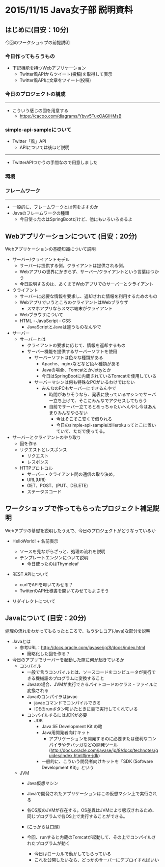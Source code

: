 # 2015/11/15 Java女子部 説明資料

## はじめに(目安：10分)
今回のワークショップの前提説明

### 今日作ってもらうもの
- 下記機能を持つWebアプリケーション
  - Twitter風APIからツイート(投稿)を取得して表示
  - Twitter風APIに文章をツイート(投稿)

### 今日のプロジェクトの構成

---
- こういう感じの図を用意する
  - https://cacoo.com/diagrams/Ybvv5TuxOAGIHMsB

### simple-api-sampleについて
- Twitter「風」API
  - APIについては後ほど説明

---
- TwitterAPIつかうの手間なので用意しました

### 環境

### フレームワーク

---
- 一般的に、フレームワークとは何をさすのか
- Javaのフレームワークの種類
  - 今日使ったのはSpringBootだけど、他にもいろいろあるよ


## Webアプリケーションについて (目安：20分)
Webアプリケーションの基礎知識について説明

- サーバー/クライアントモデル
  - サーバーは提供する側。クライアントは提供される側。
  - Webアプリの世界にかぎらず、サーバー/クライアントという言葉はつかう
  - 今日説明するのは、あくまでWebアプリでのサーバーとクライアント
- クライアント
  - サーバーに必要な情報を要求し、返却された情報を利用するためのもの
  - WebアプリでいうところのクライアントはWebブラウザ
    - スマホアプリならスマホ端末がクライアント
  - Webブラウザについて
  - HTML・JavaScript・CSS
    - JavaScriptとJavaは違うものなんやで
- サーバー
  - サーバーとは
    - クライアントの要求に応じて、情報を返却するもの
    - サーバー機能を提供するサーバーソフトを使用
      - サーバーソフトは色々な種類がある
        - Apache、nginxなどなど色々種類がある
        - Javaの場合、TomcatとかJettyとか
        - 今日はSpringBootに内蔵されているTomcatを使用している
      - サーバーマシンは何も特殊なPCがいるわけではない
        - みんなのPCもサーバーにできるんやで
          - 時間がありそうなら、発表に使っているマシンでサーバー立ち上げて、そこにみんなでアクセスしてもらう
          - 自前でサーバー立てるとめっちゃたいへんやし今はあんまりみんなやらない
            - 今はそこそこ安くで借りれる
            - 今日のsimple-api-sampleはHerokuってとこに置いていて、ただで使ってる。
- サーバーとクライアントのやり取り
  - 図を作る
  - リクエストとレスポンス
    - リクエスト
    - レスポンス
  - HTTPプロトコル
    - サーバー・クライアント間の通信の取り決め。
    - URL(URI)
    - GET、POST、(PUT、DELETE)
    - ステータスコード

## ワークショップで作ってもらったプロジェクト補足説明
Webアプリの基礎を説明したうえで、今日のプロジェクトがどうなっているか
- HelloWorld! + 名前表示
  - ソースを見ながらざっと、処理の流れを説明
  - テンプレートエンジンについて説明
    - 今日使ったのはThymeleaf

- REST APIについて
  - curlでAPIを叩いてみせる？
  - TwitterのAPI仕様書を開いてみせてもよさそう

- リダイレクトについて

## Javaについて (目安：20分)
処理の流れをわかってもらったところで、もう少しコア(Java)な部分を説明

- Javaとは
  - 参考URL：http://docs.oracle.com/javase/jp/8/docs/index.html
    - 簡略化した図を作る？
- 今日のアプリでサーバーを起動した際に何が起きているか
  - コンパイル
    - 一般で言うコンパイルとは、ソースコードをコンピュータが実行できる機械語のプログラムに変換すること
    - Javaの場合、JVMが実行できるバイトコードのクラス・ファイルに変換される
    - Javaのコンパイラはjavac
      - javacコマンドでコンパイルできる
      - IDEのrunボタン叩いたときに裏で実行してくれている
    - コンパイルするにはJDKが必要
      - JDK
        - Java SE Development Kit  の略
        - Java用開発者向けキット
          - アプリケーションを開発するのに必要または便利なコンパイラやデバッガなどの開発ツール (http://docs.oracle.com/javase/jp/8/docs/technotes/guides/index.html#jre-jdk)
        - 一般的に、こういう開発者向けキットを「SDK (Software Development Kit)」という
  - JVM
    - Java仮想マシン
    - Javaで開発されたアプリケーションはこの仮想マシン上で実行される
    - 各OS版のJVMが存在する。OS差異はJVMにより吸収されるため、同じプログラムで各OS上で実行することができる。

    - (こっからは口頭)
    - 今回、runすると内蔵のTomcatが起動して、その上でコンパイルされたプログラムが動く
      - 今日はローカルで動かしてもらっている
      - これを公開したいなら、どっかのサーバーにデプロイすればいい
